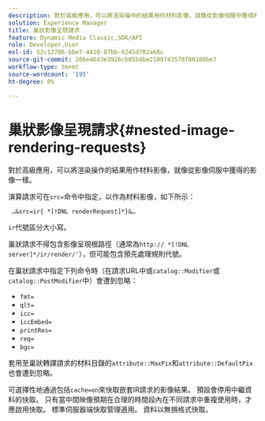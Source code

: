 ```yaml
---
description: 對於高級應用，可以將渲染操作的結果用作材料影像，就像從影像伺服中獲得的影像一樣。
solution: Experience Manager
title: 巢狀影像呈現請求
feature: Dynamic Media Classic,SDK/API
role: Developer,User
exl-id: 52c12786-bbe7-4410-87bb-6245d782a68c
source-git-commit: 206e4643e3926cb85b4be2189743578f88180be7
workflow-type: tm+mt
source-wordcount: '195'
ht-degree: 0%

---
```


# 巢狀影像呈現請求{#nested-image-rendering-requests}

對於高級應用，可以將渲染操作的結果用作材料影像，就像從影像伺服中獲得的影像一樣。

演算請求可在`src=`命令中指定，以作為材料影像，如下所示：

` …&src=ir{ *[!DNL renderRequest]*}&…`

`ir`代號區分大小寫。

巢狀請求不得包含影像呈現根路徑（通常為`http:// *[!DNL server]*/ir/render/'`），但可能包含預先處理規則代號。

在巢狀請求中指定下列命令時（在請求URL中或`catalog::Modifier`或`catalog::PostModifier`中）會遭到忽略：

* `fmt=`
* `qlt=`
* `icc=`
* `iccEmbed=`
* `printRes=`
* `req=`
* `bgc=`

套用至巢狀轉譯請求的材料目錄的`attribute::MaxPix`和`attribute::DefaultPix`也會遭到忽略。

可選擇性地通過包括`cache=on`來快取嵌套IR請求的影像結果。 預設會停用中繼資料的快取。 只有當中間映像預期在合理的時間段內在不同請求中重複使用時，才應啟用快取。 標準伺服器端快取管理適用。 資料以無損格式快取。
